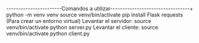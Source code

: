 -----------------------Comandos a utilizar---------------------------------+
python -m venv venv
source venv/bin/activate
pip install Flask requests
(Para crear un entorno virtual)
Levantar el servidor:
source venv/bin/activate
python server.py
Levantar el cliente:
source venv/bin/activate
python client.py

